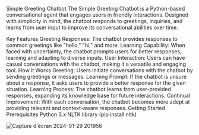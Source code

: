 


Simple Greeting Chatbot
The Simple Greeting Chatbot is a Python-based conversational agent that engages users in friendly interactions. Designed with simplicity in mind, the chatbot responds to greetings, inquiries, and learns from user input to improve its conversational abilities over time.

Key Features
Greeting Responses: The chatbot provides responses to common greetings like "hello," "hi," and more.
Learning Capability: When faced with uncertainty, the chatbot prompts users for better responses, learning and adapting to diverse inputs.
User Interaction: Users can have casual conversations with the chatbot, making it a versatile and engaging tool.
How it Works
Greeting: Users initiate conversations with the chatbot by sending greetings or messages.
Learning Prompt: If the chatbot is unsure about a response, it asks users to provide a better response for the given situation.
Learning Process: The chatbot learns from user-provided responses, expanding its knowledge base for future interactions.
Continual Improvement: With each conversation, the chatbot becomes more adept at providing relevant and context-aware responses.
Getting Started
Prerequisites
Python 3.x
NLTK library (pip install nltk)

![Capture d'écran 2024-01-29 201956](https://github.com/GABSIWAEL/simple-Learning-ai-chatbot/assets/149884257/16f87c41-774f-49e2-9986-f6e2cba0fec5)
